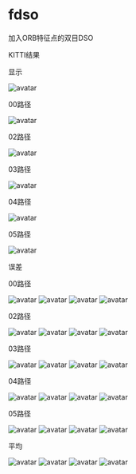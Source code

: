 ﻿# fdso
加入ORB特征点的双目DSO

KITTI结果

显示

![avatar](result/show.png)

00路径

![avatar](result/plot_path/00.png)

02路径

![avatar](result/plot_path/02.png)

03路径

![avatar](result/plot_path/03.png)

04路径

![avatar](result/plot_path/04.png)

05路径

![avatar](result/plot_path/05.png)


误差

00路径

![avatar](result/plot_error/00_rl.png)
![avatar](result/plot_error/00_rs.png)
![avatar](result/plot_error/00_tl.png)
![avatar](result/plot_error/00_ts.png)

02路径

![avatar](result/plot_error/02_rl.png)
![avatar](result/plot_error/02_rs.png)
![avatar](result/plot_error/02_tl.png)
![avatar](result/plot_error/02_ts.png)

03路径

![avatar](result/plot_error/03_rl.png)
![avatar](result/plot_error/03_rs.png)
![avatar](result/plot_error/03_tl.png)
![avatar](result/plot_error/03_ts.png)

04路径

![avatar](result/plot_error/04_rl.png)
![avatar](result/plot_error/04_rs.png)
![avatar](result/plot_error/04_tl.png)
![avatar](result/plot_error/04_ts.png)

05路径

![avatar](result/plot_error/05_rl.png)
![avatar](result/plot_error/05_rs.png)
![avatar](result/plot_error/05_tl.png)
![avatar](result/plot_error/05_ts.png)

平均

![avatar](result/plot_error/avg_rl.png)
![avatar](result/plot_error/avg_rs.png)
![avatar](result/plot_error/avg_tl.png)
![avatar](result/plot_error/avg_ts.png)